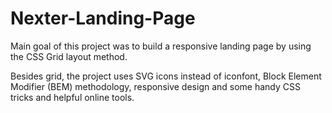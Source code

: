 # Nexter-Landing-Page

Main goal of this project was to build a responsive landing page by using the CSS Grid layout method.

Besides grid, the project uses SVG icons instead of iconfont, Block Element Modifier (BEM) methodology, responsive design and some handy CSS tricks and helpful online tools.
